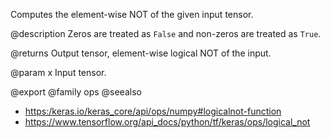 Computes the element-wise NOT of the given input tensor.

@description
Zeros are treated as `False` and non-zeros are treated as `True`.

@returns
    Output tensor, element-wise logical NOT of the input.

@param x Input tensor.

@export
@family ops
@seealso
+ <https:/keras.io/keras_core/api/ops/numpy#logicalnot-function>
+ <https://www.tensorflow.org/api_docs/python/tf/keras/ops/logical_not>

